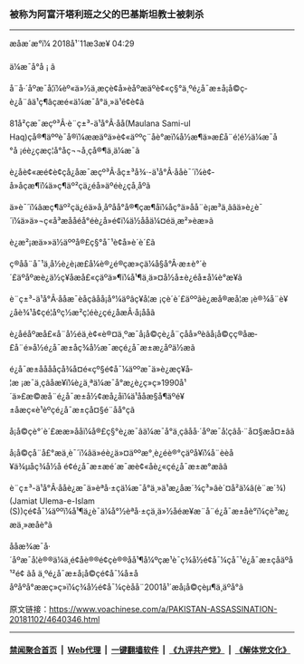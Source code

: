 ### 被称为阿富汗塔利班之父的巴基斯坦教士被刺杀
------------------------

<div class="published">
 <span class="date" title="ä¸­å½æ¶é´">
  <time datetime="2018-11-03T04:29:00+08:00">
   æåæ´æ°ï¼ 2018å¹´11æ3æ¥ 04:29
  </time>
 </span>
</div>
<br/>
<div class="wsw">
 <span class="dateline">
  ä¼æ¯å°å ¡ â
 </span>
 <p>
  å¨å·´åºæ¯å¦ï¼èº«ä»½ä¸æçè¢­å»èåºæäºè¢«ç§°ä¸ºé¿å¯æ±å¡å©ç­è¿å¨âä¹ç¶âçæé«ä¼æ¯å°ä¸»ä¹é¢è¢ã
 </p>
 <p>
  81å²çæ¯æçº³Â·è¨ç±³-ä¹å°Â·åå(Maulana Sami-ul Haq)çå®¶äººè¯å®ï¼ææäºä»è¢«äººç¨åè°æï¼å½æ¶ä»æ­£å¨é¦é½ä¼æ¯å°å ¡éè¿çæç¦å°åç¬¬å¸çå®¶ä¸­ä¼æ¯ã
 </p>
 <p>
  è¿åè¢«æé¢è¢çå¿å­æ¯æçº³Â·åç±³å¾·-ä¹å°Â·ååè¯´ï¼è¢­å»åçæ¶ï¼ä»ç¶äº²çä¿éå»äºéè¿çå¸åºã
 </p>
 <p>
  ä»è¯´ï¼âæç¶äº²çä¿éä»å¸åºåå°å®¶çæ¶åï¼åç°ä»åå¨è¡æ³ä¸­ãâä»è¿è¯´ï¼ä»ä»¬ç«å³æååéå°éè¿å»é¢ï¼ä½ååä¼¤éä¸æ²»èæ­»ã
 </p>
 <p>
  è¿æ²¡æä»»ä½äººå®£ç§°å¯¹è¢­å»è´è´£ã
 </p>
 <p>
  ç®åå¨å¯¹ä¸­å½è¿è¡æ­£å¼è®¿é®çæ»çä¼å§å°Â·æ±è°´è´£äºåºæè¿ä½ç¥åæå£«çäºä»¶ï¼å¹¶ä¸ä»¤å½å±è¿éå±å¼è°æ¥ã
 </p>
 <p>
  è¨ç±³-ä¹å°Â·ååæ¯èåçâåå¡å°¼äºâç¥å­¦æ ¡çè´è´£äººãè¿æå®æå­¦æ ¡è®¾å¨è¥¿åè¾¹å¢çé¦åºç½æ²ç¦éè¿çé¿åæÂ·å¡ååã
 </p>
 <p>
  è¿åéåºæå£«å¨å½éä¸è¢«è®¤ä¸ºæ¯å¡å©ç­è¿å¨çåå»ºèãå¡å©ç­ç®åæ­£å¨é»å½é¿å¯æ±åç¾å½æ¯æçé¿å¯æ±æ¿åºä½æã
 </p>
 <p>
  é¿å¯æ±åååå­çå¾å¤é«çº§é¢å¯¼äººæ¯ä»è¿æç¥å­¦æ ¡æ¯ä¸çãåæ¥ï¼è¿ä¸ªä¼æ¯å°æ¿è¿ç»ç»1990å¹´ä»£æ©æå¨é¿å¯æ±å½¢æå¿åï¼ä¹ååæ§å¶äºé¥±åæç«è¹èºçé¿å¯æ±çå¤§é¨åå°çã
 </p>
 <p>
  å¡å©ç­è°´è´£ææ­»ååï¼å®£ç§°è¿æ¯âä¼æ¯å°ä¸çâåå·´åºæ¯å¦çâå·¨å¤§æå¤±âã
 </p>
 <p>
  å¡å©ç­å¨å£°æä¸­è¯´ï¼âä»éè¿ä»¤äººæ°¸è¿é­è®°çäºå¥ï¼å¨èèå¥ä¾µåç¾å½å é¢é¿å¯æ±æé´æ¯æè¢«åè¿«çé¿å¯æ±æ°æãâ
 </p>
 <p>
  è¨ç±³-ä¹å°Â·ååè¿æ¯ä»èªå·±çä¼æ¯å°ä¸»ä¹æ¿åæ´¾ç³»âè´¤å²ä¼â(è¨æ´¾) (Jamiat Ulema-e-Islam (S))çé¢å¯¼äººï¼å¹¶ä¿è¯ä¼å°½èªå·±çä¸ä»½åéæ¥æ¨å¨é¿å¯æ±åè°ï¼çè³æ¿æä¸»æåè°ã
 </p>
 <p>
  ååæ¾æ¯å·´åºæ¯å¦è®®ä¼ä¸é¢åè®®é¢çè®®åå¹¶å¼ºçæ¹è¯ç¾å½é¢å¯¼çå¯¹é¿å¯æ±çåäºå¹²é¢ ãå ä¸ºé¿å¯æ±å¡å©ç­é¢å¯¼å±ååºåºå°ææç»ç»ï¼ç¾å½é¢å¯¼çèåå¨2001å¹´æå¡å©ç­èµ¶ä¸äºå°ã
 </p>
</div>

原文链接：https://www.voachinese.com/a/PAKISTAN-ASSASSINATION-20181102/4640346.html


------------------------
#### [禁闻聚合首页](https://github.com/gfw-breaker/banned-news/blob/master/README.md) &nbsp;|&nbsp; [Web代理](https://github.com/gfw-breaker/open-proxy/blob/master/README.md) &nbsp;|&nbsp;  [一键翻墙软件](https://github.com/gfw-breaker/nogfw/blob/master/README.md) &nbsp;|&nbsp; [《九评共产党》](https://github.com/gfw-breaker/9ping.md/blob/master/README.md#九评之一评共产党是什么) &nbsp;|&nbsp; [《解体党文化》](https://github.com/gfw-breaker/jtdwh.md/blob/master/README.md#绪论)